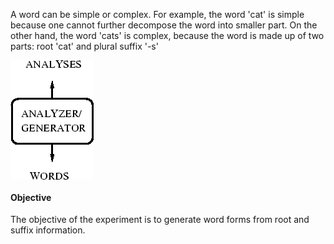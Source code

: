 A word can be simple or complex. For example, the word 'cat' is simple because one cannot further decompose the word into smaller part. On the other hand, the word 'cats' is complex, because the word is made up of two parts: root 'cat' and plural suffix '-s'

<img align="center" src="images/morph1.gif">

#### Objective

The objective of the experiment is to generate word forms from root and suffix information.